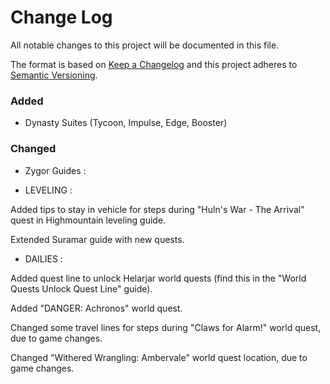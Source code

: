# Change Log
All notable changes to this project will be documented in this file.

The format is based on [Keep a Changelog](http://keepachangelog.com/) 
and this project adheres to [Semantic Versioning](http://semver.org/).

### Added

- Dynasty Suites (Tycoon, Impulse, Edge, Booster)

### Changed
- Zygor Guides : 

- LEVELING : 

Added tips to stay in vehicle for steps during "Huln's War - The Arrival" quest in Highmountain leveling guide.

Extended Suramar guide with new quests.

 - DAILIES : 
 
Added quest line to unlock Helarjar world quests (find this in the "World Quests Unlock Quest Line" guide).

Added "DANGER: Achronos" world quest.

Changed some travel lines for steps during "Claws for Alarm!" world quest, due to game changes.

Changed "Withered Wrangling: Ambervale" world quest location, due to game changes.
